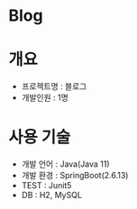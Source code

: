 # Blog

# 개요
- 프로젝트명 : 블로그
- 개발인원 : 1명

# 사용 기술
- 개발 언어 : Java(Java 11)
- 개발 환경 : SpringBoot(2.6.13)
- TEST : Junit5
- DB : H2, MySQL
